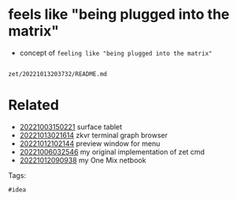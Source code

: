 # feels like "being plugged into the matrix"

- concept of `feeling like "being plugged into the matrix"`

```
```

` zet/20221013203732/README.md `

# Related

- [20221003150221](/zet/20221003150221/README.md) surface tablet
- [20221013021614](/zet/20221013021614/README.md) zkvr terminal graph browser
- [20221012102144](/zet/20221012102144/README.md) preview window for menu
- [20221006032546](/zet/20221006032546/README.md) my original implementation of zet cmd
- [20221012090938](/zet/20221012090938/README.md) my One Mix netbook

Tags:

    #idea
